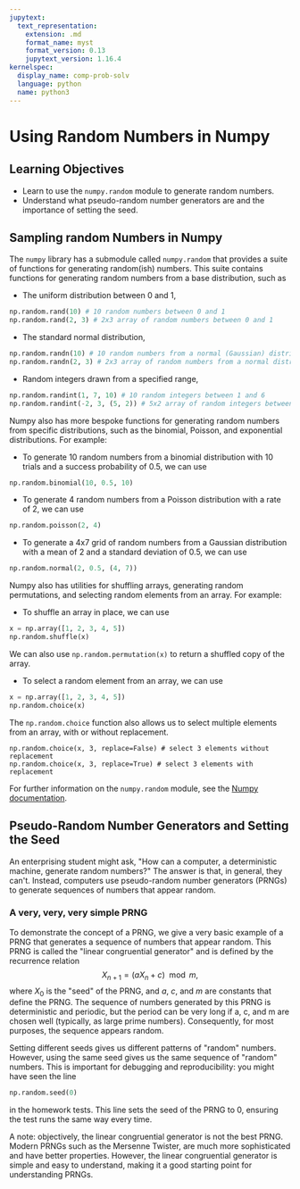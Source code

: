 ```yaml
---
jupytext:
  text_representation:
    extension: .md
    format_name: myst
    format_version: 0.13
    jupytext_version: 1.16.4
kernelspec:
  display_name: comp-prob-solv
  language: python
  name: python3
---
```


# Using Random Numbers in Numpy

## Learning Objectives

- Learn to use the `numpy.random` module to generate random numbers.
- Understand what pseudo-random number generators are and the importance of setting the seed.


## Sampling random Numbers in Numpy

The `numpy` library has a submodule called `numpy.random` that provides a suite of functions for generating random(ish) numbers.  This suite contains functions for generating random numbers from a base distribution, such as
- The uniform distribution between 0 and 1,
```python
np.random.rand(10) # 10 random numbers between 0 and 1
np.random.rand(2, 3) # 2x3 array of random numbers between 0 and 1
```
- The standard normal distribution,
```python
np.random.randn(10) # 10 random numbers from a normal (Gaussian) distribution with mean 0 and standard deviation 1
np.random.randn(2, 3) # 2x3 array of random numbers from a normal distribution
```
- Random integers drawn from a specified range,
```python
np.random.randint(1, 7, 10) # 10 random integers between 1 and 6
np.random.randint(-2, 3, (5, 2)) # 5x2 array of random integers between -2 and 2
```

Numpy also has more bespoke functions for generating random numbers from specific distributions, such as the binomial, Poisson, and exponential distributions.  For example:
- To generate 10 random numbers from a binomial distribution with 10 trials and a success probability of 0.5, we can use
```python
np.random.binomial(10, 0.5, 10)
```
- To generate 4 random numbers from a Poisson distribution with a rate of 2, we can use
```python
np.random.poisson(2, 4)
```
- To generate a 4x7 grid of random numbers from a Gaussian distribution with a mean of 2 and a standard deviation of 0.5, we can use
```python
np.random.normal(2, 0.5, (4, 7))
```

Numpy also has utilities for shuffling arrays, generating random permutations, and selecting random elements from an array.  For example:
- To shuffle an array in place, we can use
```python
x = np.array([1, 2, 3, 4, 5])
np.random.shuffle(x)
```
We can also use `np.random.permutation(x)` to return a shuffled copy of the array.
- To select a random element from an array, we can use
```python
x = np.array([1, 2, 3, 4, 5])
np.random.choice(x)
``` 
The `np.random.choice` function also allows us to select multiple elements from an array, with or without replacement.
```
np.random.choice(x, 3, replace=False) # select 3 elements without replacement
np.random.choice(x, 3, replace=True) # select 3 elements with replacement
```
For further information on the `numpy.random` module, see the [Numpy documentation](https://numpy.org/doc/stable/reference/random/index.html).

## Pseudo-Random Number Generators and Setting the Seed

An enterprising student might ask, "How can a computer, a deterministic machine, generate random numbers?"  The answer is that, in general, they can't.  Instead, computers use pseudo-random number generators (PRNGs) to generate sequences of numbers that appear random.  

### A very, very, very simple PRNG

To demonstrate the concept of a PRNG, we give a very basic example of a PRNG that generates a sequence of numbers that appear random.  This PRNG is called the "linear congruential generator" and is defined by the recurrence relation
$$
X_{n+1} = (a X_n + c) \mod m,
$$
where $X_0$ is the "seed" of the PRNG, and $a$, $c$, and $m$ are constants that define the PRNG.  The sequence of numbers generated by this PRNG is deterministic and periodic, but the period can be very long if a, c, and m are chosen well (typically, as large prime numbers).  Consequently, for most purposes, the sequence appears random.

Setting different seeds gives us different patterns of "random" numbers.  However, using the same seed gives us the same sequence of "random" numbers.  This is important for debugging and reproducibility: you might have seen the line
```python
np.random.seed(0)
```
in the homework tests.  This line sets the seed of the PRNG to 0, ensuring the test runs the same way every time.

A note: objectively, the linear congruential generator is not the best PRNG.  Modern PRNGs such as the Mersenne Twister, are much more sophisticated and have better properties.  However, the linear congruential generator is simple and easy to understand, making it a good starting point for understanding PRNGs.